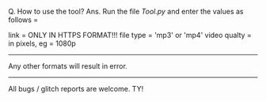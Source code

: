 Q. How to use the tool?
Ans. Run the file *Tool.py* and enter the values as follows =

link = ONLY IN HTTPS FORMAT!!!
file type = 'mp3' or 'mp4'
video qualty = in pixels, 
		eg = 1080p

-----------------------------------------------------------------------
Any other formats will result in error.

-----------------------------------------------------------------------
All bugs / glitch reports are welcome. TY!
